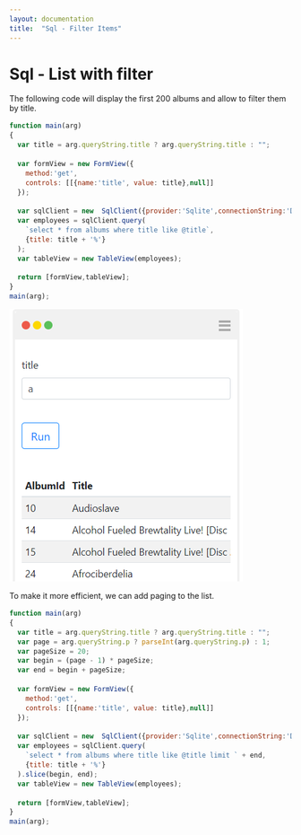 ```yaml
---
layout: documentation
title:  "Sql - Filter Items"
---
```


# Sql - List with filter

The following code will display the first 200 albums and allow to filter them by title.
```javascript
function main(arg)
{
  var title = arg.queryString.title ? arg.queryString.title : "";
  
  var formView = new FormView({
    method:'get',
    controls: [[{name:'title', value: title},null]]
  });
  
  var sqlClient = new  SqlClient({provider:'Sqlite',connectionString:'Data Source=chinook.db;'});
  var employees = sqlClient.query(
    `select * from albums where title like @title`,
    {title: title + '%'}
  );
  var tableView = new TableView(employees);
  
  return [formView,tableView];
}
main(arg);
```

![Sql - Filter List Of Items](images/Sql_FilterListOfItem.PNG)


To make it more efficient, we can add paging to the list.

```javascript
function main(arg)
{
  var title = arg.queryString.title ? arg.queryString.title : "";
  var page = arg.queryString.p ? parseInt(arg.queryString.p) : 1;
  var pageSize = 20;
  var begin = (page - 1) * pageSize;
  var end = begin + pageSize;
  
  var formView = new FormView({
    method:'get',
    controls: [[{name:'title', value: title},null]]
  });
  
  var sqlClient = new  SqlClient({provider:'Sqlite',connectionString:'Data Source=chinook.db;'});
  var employees = sqlClient.query(
    `select * from albums where title like @title limit ` + end,
    {title: title + '%'}
  ).slice(begin, end);
  var tableView = new TableView(employees);
  
  return [formView,tableView];
}
main(arg);
```
